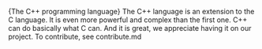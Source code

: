{The C++ programming language}
The C++ language is an extension to the C language. It is even more powerful and complex than the first one.
C++ can do basically what C can. And it is great, we appreciate having it on our project.
To contribute, see contribute.md 

